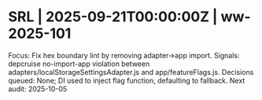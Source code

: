 # SRL | 2025-09-21T00:00:00Z | ww-2025-101

Focus: Fix hex boundary lint by removing adapter->app import.
Signals: depcruise no-import-app violation between adapters/localStorageSettingsAdapter.js and app/featureFlags.js.
Decisions queued: None; DI used to inject flag function, defaulting to fallback.
Next audit: 2025-10-05
